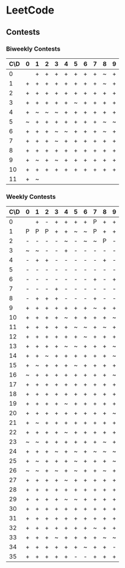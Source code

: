 # LeetCode

## Contests

### Biweekly Contests

| C\D | 0 | 1 | 2 | 3 | 4 | 5 | 6 | 7 | 8 | 9 |
| --- | --- | --- | --- | --- | --- | --- | --- | --- | --- | --- |
| 0 |   | + | + | + | + | + | + | + | ~ | + |
| 1 | + | + | + | + | + | + | + | + | ~ | + |
| 2 | + | + | + | + | + | + | + | + | + | + |
| 3 | + | + | + | + | + | ~ | + | + | + | + |
| 4 | + | ~ | ~ | ~ | + | + | + | + | + | + |
| 5 | ~ | + | + | + | + | + | + | + | ~ | ~ |
| 6 | + | + | + | ~ | ~ | + | + | + | ~ | + |
| 7 | + | + | + | ~ | + | + | + | + | + | + |
| 8 | + | + | + | + | + | + | + | + | + | + |
| 9 | + | ~ | + | ~ | + | + | + | + | + | + |
| 10 | + | + | + | + | + | + | + | + | + | + |
| 11 | + | ~ |   |   |   |   |   |   |   |   |

### Weekly Contests

| C\D | 0 | 1 | 2 | 3 | 4 | 5 | 6 | 7 | 8 | 9 |
| --- | --- | --- | --- | --- | --- | --- | --- | --- | --- | --- |
| 0 |   | + | - | + | + | + | + | P | + | + |
| 1 | P | P | P | + | + | ~ | ~ | P | + | + |
| 2 | - | - | - | - | ~ | - | ~ | ~ | P | - |
| 3 | ~ | ~ | - | - | + | - | - | - | - | - |
| 4 | - | + | + | - | - | - | - | - | + | - |
| 5 | - | - | - | - | - | - | - | - | - | - |
| 6 | - | - | - | - | - | - | - | + | - | + |
| 7 | - | - | - | + | - | - | - | - | - | - |
| 8 | - | + | + | + | - | - | - | + | - | - |
| 9 | + | + | + | + | + | + | + | ~ | + | + |
| 10 | + | + | + | + | ~ | + | + | + | + | ~ |
| 11 | + | + | + | + | + | ~ | ~ | + | ~ | + |
| 12 | + | + | + | + | + | + | ~ | + | + | + |
| 13 | + | + | + | + | ~ | ~ | + | + | + | ~ |
| 14 | + | + | ~ | + | + | + | + | + | + | ~ |
| 15 | + | ~ | + | + | + | ~ | + | + | + | + |
| 16 | ~ | + | + | + | + | + | + | + | + | ~ |
| 17 | + | + | + | + | + | + | + | + | + | + |
| 18 | + | + | + | + | + | + | + | + | + | + |
| 19 | + | + | + | + | ~ | + | + | + | + | + |
| 20 | + | + | + | + | + | + | + | + | + | ~ |
| 21 | + | ~ | + | + | + | + | + | + | + | + |
| 22 | + | + | + | + | ~ | + | + | + | + | + |
| 23 | ~ | ~ | + | + | + | + | + | + | ~ | + |
| 24 | + | + | + | ~ | + | ~ | + | ~ | ~ | ~ |
| 25 | + | ~ | + | + | + | ~ | + | + | + | ~ |
| 26 | ~ | ~ | + | ~ | + | ~ | + | + | ~ | + |
| 27 | + | + | + | + | ~ | + | + | + | + | + |
| 28 | + | + | + | + | + | + | + | + | + | + |
| 29 | + | + | + | + | ~ | ~ | + | + | + | + |
| 30 | + | + | + | + | + | + | + | + | + | + |
| 31 | + | + | + | + | + | + | + | + | + | + |
| 32 | + | + | + | + | + | + | + | ~ | + | + |
| 33 | + | + | + | ~ | + | + | + | + | ~ | ~ |
| 34 | + | + | + | + | + | + | ~ | + | + | - |
| 35 | + | + | + | + | + | - | - | + | + | + |
